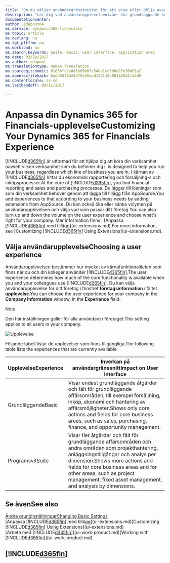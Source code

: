 ```yaml
---
title: "Om du väljer användargränssnittet för att visa eller dölja avancerade funktioner | Microsoft Docs"
description: "Lär dig vad användarupplevelsenivåer för grundläggande och paket betyder för användargränssnittet, moduler och företaget i Dynamics 365 for Financials."
documentationcenter: 
author: edupont04
ms.service: dynamics365-financials
ms.topic: article
ms.devlang: na
ms.tgt_pltfrm: na
ms.workload: na
ms.search.keywords: Suite, Basic, user interface, application area
ms.date: 03/29/2017
ms.author: edupont
ms.translationtype: Human Translation
ms.sourcegitcommit: 81636fc2e661bd9b07c54da1cd5d0d27e30d01a2
ms.openlocfilehash: 6add50f8d24d75e58abd12d110c881628d1fa6d9
ms.contentlocale: sv-se
ms.lasthandoff: 09/11/2017

---
```

# <a name="customizing-your-dynamics-365-for-financials-experience"></a><span data-ttu-id="3d4c0-103">Anpassa din Dynamics 365 for Financials-upplevelse</span><span class="sxs-lookup"><span data-stu-id="3d4c0-103">Customizing Your Dynamics 365 for Financials Experience</span></span>
[!INCLUDE[d365fin](includes/d365fin_md.md)]<span data-ttu-id="3d4c0-104"> är utformad för att hjälpa dig att köra din verksamhet oavsett vilken verksamhet som du befinner dig i.</span><span class="sxs-lookup"><span data-stu-id="3d4c0-104"> is designed to help you run your business, regardless which line of business you are in.</span></span> <span data-ttu-id="3d4c0-105">I kärnan av [!INCLUDE[d365fin](includes/d365fin_md.md)] hittar du ekonomisk rapportering och försäljning-s och inköpsprocesser.</span><span class="sxs-lookup"><span data-stu-id="3d4c0-105">At the core of [!INCLUDE[d365fin](includes/d365fin_md.md)], you find financial reporting and sales and purchasing processes.</span></span> <span data-ttu-id="3d4c0-106">Du lägger till lösningar som som din verksamhet behöver genom att lägga till tillägg från AppSource.</span><span class="sxs-lookup"><span data-stu-id="3d4c0-106">You add experiences to that according to your business needs by adding extensions from AppSource.</span></span> <span data-ttu-id="3d4c0-107">Du kan också öka eller sänka volymen på användarupplevelsen och välja vad som passar ditt företag.</span><span class="sxs-lookup"><span data-stu-id="3d4c0-107">You can also turn up and down the volume on the user experience and choose what's right for your company.</span></span> <span data-ttu-id="3d4c0-108">Mer information finns i [Anpassa [!INCLUDE[d365fin](includes/d365fin_md.md)] med tillägg](ui-extensions.md).</span><span class="sxs-lookup"><span data-stu-id="3d4c0-108">For more information, see [Customizing [!INCLUDE[d365fin](includes/d365fin_md.md)] Using Extensions](ui-extensions.md).</span></span>

## <a name="choosing-a-user-experience"></a><span data-ttu-id="3d4c0-109">Välja användarupplevelse</span><span class="sxs-lookup"><span data-stu-id="3d4c0-109">Choosing a user experience</span></span>
<span data-ttu-id="3d4c0-110">Användarupplevelsen bestämmer hur mycket av kärnafunktionaliteten som finns när du och din kolleger använder [!INCLUDE[d365fin](includes/d365fin_md.md)].</span><span class="sxs-lookup"><span data-stu-id="3d4c0-110">The user experience determines how much of the core functionality is available when you and your colleagues use [!INCLUDE[d365fin](includes/d365fin_md.md)].</span></span> <span data-ttu-id="3d4c0-111">Du kan välja användarupplevelse för ditt företag i fönstret **företagsinformation** i fältet **upplevelse**.</span><span class="sxs-lookup"><span data-stu-id="3d4c0-111">You can choose the user experience for your company in the **Company Information** window, in the **Experience** field.</span></span>

> [!NOTE]  
>   <span data-ttu-id="3d4c0-112">Den här inställningen gäller för alla användare i företaget.</span><span class="sxs-lookup"><span data-stu-id="3d4c0-112">This setting applies to all users in your company.</span></span>

![Upplevelse](media/ui-experience/experience.gif)

<span data-ttu-id="3d4c0-114">Följande tabell listar de upplevelser som finns tillgängliga.</span><span class="sxs-lookup"><span data-stu-id="3d4c0-114">The following table lists the experiences that are currently available.</span></span>

| <span data-ttu-id="3d4c0-115">Upplevelse</span><span class="sxs-lookup"><span data-stu-id="3d4c0-115">Experience</span></span> | <span data-ttu-id="3d4c0-116">Inverkan på användargränssnitt</span><span class="sxs-lookup"><span data-stu-id="3d4c0-116">Impact on User Interface</span></span> |
| --- | --- |
| <span data-ttu-id="3d4c0-117">Grundläggande</span><span class="sxs-lookup"><span data-stu-id="3d4c0-117">Basic</span></span> |<span data-ttu-id="3d4c0-118">Visar endast grundläggande åtgärder och fält för grundläggande affärsområden, till exempel försäljning, inköp, ekonomi och hantering av affärsmöjligheter.</span><span class="sxs-lookup"><span data-stu-id="3d4c0-118">Shows only core actions and fields for core business areas, such as sales, purchasing, finance, and opportunity management.</span></span> |
| <span data-ttu-id="3d4c0-119">Programsvit</span><span class="sxs-lookup"><span data-stu-id="3d4c0-119">Suite</span></span> |<span data-ttu-id="3d4c0-120">Visar fler åtgärder och fält för grundläggande affärsområden och andra områden som projekthantering, anläggningstillgångar och analys per dimension.</span><span class="sxs-lookup"><span data-stu-id="3d4c0-120">Shows more actions and fields for core business areas and for other areas, such as project management, fixed asset management, and analysis by dimensions.</span></span> |

## <a name="see-also"></a><span data-ttu-id="3d4c0-121">Se även</span><span class="sxs-lookup"><span data-stu-id="3d4c0-121">See also</span></span>
[<span data-ttu-id="3d4c0-122">Ändra grundinställningar</span><span class="sxs-lookup"><span data-stu-id="3d4c0-122">Changing Basic Settings</span></span>](ui-change-basic-settings.md)  
<span data-ttu-id="3d4c0-123">[Anpassa [!INCLUDE[d365fin](includes/d365fin_md.md)] med tillägg](ui-extensions.md)</span><span class="sxs-lookup"><span data-stu-id="3d4c0-123">[Customizing [!INCLUDE[d365fin](includes/d365fin_md.md)] Using Extensions](ui-extensions.md)</span></span>  
<span data-ttu-id="3d4c0-124">[Arbeta med [!INCLUDE[d365fin](includes/d365fin_md.md)]](ui-work-product.md)</span><span class="sxs-lookup"><span data-stu-id="3d4c0-124">[Working with [!INCLUDE[d365fin](includes/d365fin_md.md)]](ui-work-product.md)</span></span>

## [!INCLUDE[d365fin](includes/free_trial_md.md)]
